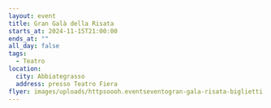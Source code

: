 ```yaml
---
layout: event
title: Gran Galà della Risata
starts_at: 2024-11-15T21:00:00
ends_at: ""
all_day: false
tags:
  - Teatro
location:
  city: Abbiategrasso
  address: presso Teatro Fiera
flyer: images/uploads/httpsoooh.eventseventogran-gala-risata-biglietti.png
---
```

